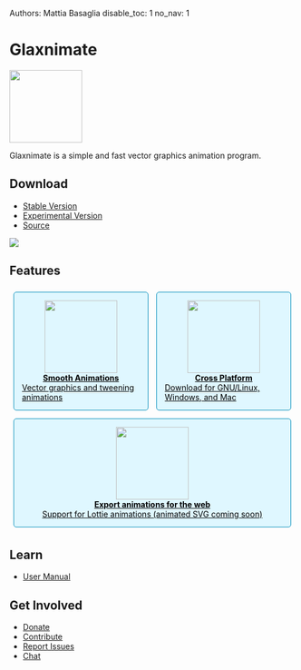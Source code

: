 Authors: Mattia Basaglia
disable_toc: 1
no_nav: 1

# Glaxnimate

<style>
.container
{
    text-align: center;
}

[role="main"] ul
{
    display: flex;
    list-style: none;
    justify-content: center;
    padding: 0;
    margin: 1.5em 0;
    flex-flow: row wrap;
}

[role="main"] ul li
{
    margin: 1ex;
}

[role="main"] ul li a
{
    background: #008cba;
    color: #fff;
    padding: 1ex;
    border-radius: 5px;
    white-space: nowrap;
}

[role="main"] ul li a:hover,
[role="main"] ul li a:focus
{
    background: #00526e;
    text-decoration: none;
}
[role="main"] ul li a:focus
{
    outline: thin dotted #008cba;
    outline-offset: 5px;
}

.cards {
    display: flex;
    justify-content: center;
    flex-flow: row wrap;
    align-items: stretch;
}

.card {
    display: flex;
    flex-flow: column;
    border: 1px solid #008cba;
    border-radius: 5px;
    background: #dff7ff;
    align-items: center;
    margin: .5em;
    padding: 1em;
    flex-grow: 1;
    flex-basis: 0;
    color: black;
}

.card img {
    width: 128px;
}

.card heading {
    font-weight: bold;
}
</style>



<img src="/img/logo.svg" width="128" />

Glaxnimate is a simple and fast vector graphics animation program.


## Download

* [Stable Version](download.md#stable-releases)
* [Experimental Version](download.md#development-snapshots)
* [Source](contributing/read_me.md)

<img src="/img/screenshots/main_window.png" style="max-width: 100vw;"/>

## Features

<div class="cards">
    <a href="manual/" class="card">
        <img src="/img/ui/icons/draw-bezier-curves.svg" />
        <heading>Smooth Animations</heading>
        <span>Vector graphics and tweening animations</span>
    </a>
    <a href="download/" class="card">
        <img src="/img/ui/icons/computer.svg" />
        <heading>Cross Platform</heading>
        <span>Download for GNU/Linux, Windows, and Mac</span>
    </a>
    <!--div class="card">
        <img src="/img/ui/icons/edit-paste.svg" />
        <span>Easily copy and paste shapes across applications</span>
    </div-->
    <a href="manual/formats/" class="card">
        <img src="/img/ui/icons/internet-web-browser.svg" />
        <heading>Export animations for the web</heading>
        <span>Support for Lottie animations (animated SVG coming soon)</span>
    </a>
</div>

## Learn

* [User Manual](manual/index.md)

## Get Involved

* [Donate](donate.md)
* [Contribute](contributing/index.md)
* [Report Issues](https://gitlab.com/mattbas/glaxnimate/-/issues)
* [Chat](https://t.me/Glaxnimate)
